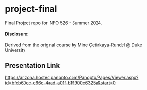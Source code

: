 # project-final

Final Project repo for INFO 526 - Summer 2024.

#### Disclosure:
Derived from the original course by Mine Çetinkaya-Rundel @ Duke University


## Presentation Link

https://arizona.hosted.panopto.com/Panopto/Pages/Viewer.aspx?id=bfcb60ec-c66c-4aad-a01f-b19900c6325a&start=0